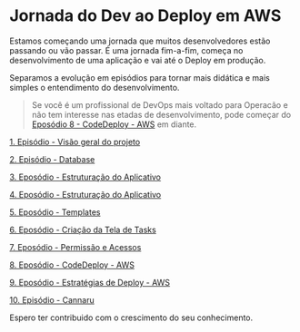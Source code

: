 # Jornada do Dev ao Deploy em AWS

Estamos começando uma jornada que muitos desenvolvedores estão passando ou vão passar. É uma jornada fim-a-fim, começa no desenvolvimento de uma aplicação e vai até o Deploy em produção.

Separamos a evolução em episódios para tornar mais didática e mais simples o entendimento do desenvolvimento.

> Se você é um profissional de DevOps mais voltado para Operacão e não tem interesse nas etadas de desenvolvimento, pode começar do [Eposódio 8 - CodeDeploy - AWS](ep4.md) em diante.

[1. Episódio - Visão geral do projeto](ep1.md)

[2. Episódio - Database](ep2.md)

[3. Eposódio - Estruturação do Aplicativo](ep3.md)

[4. Eposódio - Estruturação do Aplicativo](ep4.md)

[5. Eposódio - Templates](ep4.md)

[6. Eposódio - Criação da Tela de Tasks](ep5.md)

[7. Eposódio - Permissão e Acessos](ep4.md)

[8. Eposódio - CodeDeploy - AWS](ep4.md)

[9. Eposódio - Estratégias de Deploy - AWS](ep4.md)

[10. Episódio - Cannaru]()

Espero ter contribuido com o crescimento do seu conhecimento.